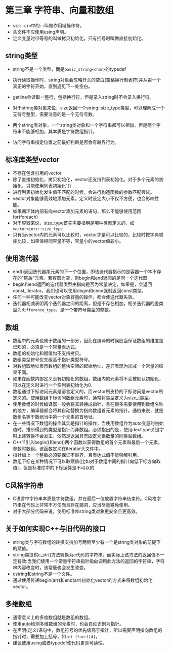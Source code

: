# 第三章 字符串、向量和数组

* `std::cin`中的`::`叫做作用域操作符。
* 头文件不应使用using声明。
* 定义变量时带等号的叫做拷贝初始化，只有括号时叫做直接初始化。

## string类型

* string不是一个类型，而是`basic_string<char>`的typedef
* 执行读取操作时，string对象会忽略开头的空白(空格换行制表符)并从第一个真正的字符开始，直到遇见下一处空白。
* getline会读取一整行，包括换行符，但是录入string时不会录入换行符。
* 对于string类对象来说，size返回一个string::size_type类型，可以理解成一个无符号整型，需要注意的是一个无符号数。
* 两个string类对象，一个string类对象和一个字符串都可以相加，但是两个字符串不能够相加，其本质是字符数组指针。

* 访问字符串指定位置之前最好判断是否会有越界行为。

## 标准库类型vector

* 不存在包含引用的vector
* 除了直接初始化，拷贝初始化，vector还支持列表初始化。对于多个元素的初始化，只能使用列表初始化`{}
* 进行列表初始化发生值不匹配的时候，会进行构造函数的参数匹配尝试。
* vector对象能够高效地添加元素，定义时设定大小不仅不方便，也会影响性能。
* 如果循环体内部有向vector添加元素的语句，那么不能够使用范围for(foreach)
* 对于容器来说，size_type首先需要指明是哪种类型定义的，如`vector<int>::size_type`
* 只有当vector内的元素可以比较时，vector才是可以比较的，比较时按字典顺序比较，如果值相同容量不等，容量小的vector值较小。
  
## 使用迭代器

* end()返回迭代器尾元素的下一个位置，即该迭代器指示的是容器一个本不存在的"尾后"元素。若容器为空，则begin和end返回的是同一个迭代器
* begin和end返回的迭代器类型由指向是否为常量决定，如果是，会返回const_iterator。我们也可以使用cbgin和cend强制返回const类型。
* 任何一种可能改变vector对象容量的操作，都会使迭代器失效。
* 迭代器相减表明两个迭代器之间的距离，但是不存在相加，相关迭代器的差类型为`difference_type`，是一个带符号类型的整数。

## 数组

* 数组中的元素也属于数组的一部分，因此在编译的时候应当保证数组的维度是已知的，必须是一个常量表达式。
* 数组的初始化和赋值均不支持拷贝。
* 数组类型符号优先级高于指针类型符号。
* 对数组取地址表示数组的整块空间的起始地址，差异表现为加减一个常量的结果不同。
* 如果在函数内部定义没有初始化的数组，数组内的元素将不会被默认初始化，可以在定义时进行一个空列表初始化为0.
* 数组通过下标访问元素是语言定义的，而vector所支持的下标访问是vector所定义的。使用数组下标访问数组元素时，通常将类型定义为size_t类型。
* 使用数组的时候编译器一般会将其转换成指针，且在很多需要使用到数组名称的地方，编译器都会将其自动替换为指向数组首元素的指针。通俗来说，就是数组名等于数组当中第一个元素的首地址。
* 在一些情况下数组的操作其实是指针的操作，当使用数组作为auto变量的初始值时，推断得到的类型是指针而非数组。必须指出的是，使用decltype关键字时上述转换不会发生，依然是返回具有固定元素数量的同类型数组。
* C++11引入begin()和end()两个函数以获得数组的首个元素和最后一个元素，参数时数组。该函数定义在iterator头文件中。
* 指针加上一个整数必须要保证不越界，且表达式值不能够解引用。
* 数组下标在某种情况下可以取赋值(比如对于数组中间的指针向低下标方向取值)，但是标准库中的下标运算是不可以的

## C风格字符串

* C语言中字符串本质是字符数组，并在最后一位放置字符串结束符。C风格字符串在代码上非常不方便而且存在漏洞，应当尽量避免使用。
* 对于大部分代码来说，使用标准库string类对象更安全且更高效。

## 关于如何实现C++与旧代码的接口

* string类与字符数组的转换支持加号两侧至少有一个是string类对象的前提下的赋值。
* string类提供c_str()方法转换为c代码的字符串。而实际上该方法的返回值不一定有效:当我们使用一个常量字符串指针指向调用此方法的返回的字符串，字符串内容改变时，该常量也会发生改变。
* cstring和string不是一个文件。
* 通过使用传递begin(arr)和end(arr)初始化vector的方式来将数组初始化vector。

## 多维数组

* 通常意义上的多维数组就是数组的数组。
* 使用auto检测多维数组的元素时，也会自动识别为指针。
* 在声明(定义)语句中，数组符号的优先级高于指针，所以需要声明指向数组的指针时，需要加上括号，如`int (*arr)[4]`。
* 建议使用using或者typedef使代码更具可读性。
